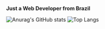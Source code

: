 **Just a Web Developer from Brazil**

![Anurag's GitHub stats](https://github-readme-stats.vercel.app/api?username=marcosfromrio&show_icons=true&theme=dracula&include_all_commits=true&count_private=true&hide_title=true)
![Top Langs](https://github-readme-stats.vercel.app/api/top-langs/?username=marcosfromrio&theme=dark&langs_count=6&hide=html&hide_title=true&layout=compact&theme=dracula)
